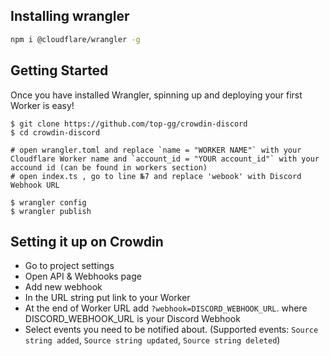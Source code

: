 ## Installing wrangler 
```bash
npm i @cloudflare/wrangler -g
```

## Getting Started

Once you have installed Wrangler, spinning up and deploying your first Worker is easy!

```console
$ git clone https://github.com/top-gg/crowdin-discord
$ cd crowdin-discord

# open wrangler.toml and replace `name = "WORKER NAME"` with your Cloudflare Worker name and `account_id = "YOUR account_id"` with your accound id (can be found in workers section)
# open index.ts , go to line №7 and replace 'webook' with Discord Webhook URL

$ wrangler config
$ wrangler publish
```

## Setting it up on Crowdin

- Go to project settings
- Open API & Webhooks page 
- Add new webhook
- In the URL string put link to your Worker 
- At the end of Worker URL add `?webhook=DISCORD_WEBHOOK_URL`. where DISCORD_WEBHOOK_URL is your Discord Webhook
- Select events you need to be notified about. (Supported events: `Source string added`, `Source string updated`, `Source string deleted`)
